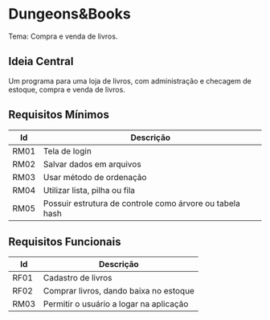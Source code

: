 # Dungeons&Books
Tema: Compra e venda de livros.

## Ideia Central
Um programa para uma loja de livros, com administração e checagem de estoque, compra e venda de livros.

## Requisitos Mínimos
| Id | Descrição |
|----|-----------|
|RM01| Tela de login |
|RM02| Salvar dados em arquivos |
|RM03| Usar método de ordenação |
|RM04| Utilizar lista, pilha ou fila |
|RM05| Possuir estrutura de controle como árvore ou tabela hash |

## Requisitos Funcionais
| Id | Descrição |
|----|-----------|
|RF01| Cadastro de livros |
|RF02| Comprar livros, dando baixa no estoque |
|RM03| Permitir o usuário a logar na aplicação |
